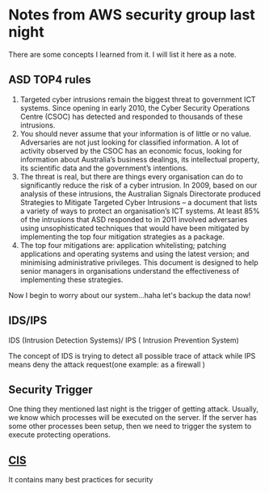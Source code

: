 # Notes from AWS security group last night

There are some concepts I learned from it. I will list it here as a note.

## ASD TOP4 rules


1. Targeted cyber intrusions remain the biggest threat to government ICT systems. Since opening in early 2010,
the Cyber Security Operations Centre (CSOC) has detected and responded to thousands of these intrusions.  
2. You should never assume that your information is of little or no value. Adversaries are not just looking for
classified information. A lot of activity observed by the CSOC has an economic focus, looking for information
about Australia’s business dealings, its intellectual property, its scientific data and the government’s intentions.
3. The threat is real, but there are things every organisation can do to significantly reduce the risk of a cyber
intrusion. In 2009, based on our analysis of these intrusions, the Australian Signals Directorate produced
Strategies to Mitigate Targeted Cyber Intrusions – a document that lists a variety of ways to protect an
organisation’s ICT systems. At least 85% of the intrusions that ASD responded to in 2011 involved adversaries
using unsophisticated techniques that would have been mitigated by implementing the top four mitigation
strategies as a package.  
4. The top four mitigations are: application whitelisting; patching applications and operating systems and
using the latest version; and minimising administrative privileges. This document is designed to help senior
managers in organisations understand the effectiveness of implementing these strategies.


Now I begin to worry about our system...haha let's backup the data now!


## IDS/IPS

IDS (Intrusion Detection Systems)/ IPS ( Intrusion Prevention System)

The concept of IDS is trying to detect all possible trace of attack while IPS means deny the attack request(one example: as a firewall )


## Security Trigger

One thing they mentioned last night is the trigger of getting attack. Usually, we know which processes will be executed on the server.
If the server has some other processes been setup, then we need to trigger the system to execute protecting operations.

## [CIS](https://www.cisecurity.org/)

It contains many best practices for security


